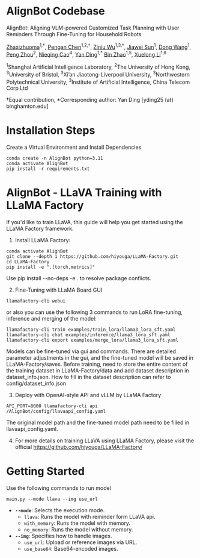 # AlignBot Codebase

AlignBot: Aligning VLM-powered Customized Task Planning with User Reminders Through Fine-Tuning for Household Robots

[Zhaxizhuoma]()<sup>1,†</sup>,
[Pengan Chen]()<sup>1,2,†</sup>,
[Ziniu Wu]()<sup>1,3,†</sup>,
[Jiawei Sun]()<sup>1</sup>,
[Dong Wang]()<sup>1</sup>,
[Peng Zhou]()<sup>2</sup>,
[Nieqing Cao]()<sup>4</sup>,
[Yan Ding]()<sup>1,*</sup>
[Bin Zhao]()<sup>1,5</sup>,
[Xuelong Li]()<sup>1,6</sup>

<sup>1</sup>Shanghai Artificial Intelligence Laboratory,
<sup>2</sup>The University of Hong Kong,
<sup>3</sup>University of Bristol, 
<sup>3</sup>Xi’an Jiaotong-Liverpool University,
<sup>3</sup>Northwestern Polytechnical University, 
<sup>3</sup>Institute of Artificial Intelligence, China Telecom Corp Ltd

†Equal contribution, *Corresponding author: Yan Ding [yding25 (at) binghamton.edu]


# Installation Steps
Create a Virtual Environment and Install Dependencies
```
conda create -n AlignBot python=3.11
conda activate AlignBot
pip install -r requirements.txt
```

# AlignBot - LLaVA Training with LLaMA Factory
If you'd like to train LLaVA, this guide will help you get started using the LLaMA Factory framework. 
1. Install LLaMA Factory:
```
conda activate AlignBot
git clone --depth 1 https://github.com/hiyouga/LLaMA-Factory.git
cd LLaMA-Factory
pip install -e ".[torch,metrics]"
```
Use pip install --no-deps -e . to resolve package conflicts.

2. Fine-Tuning with LLaMA Board GUI
```
llamafactory-cli webui
```
or also you can use the following 3 commands to run LoRA fine-tuning, inference and merging of the model:
```
llamafactory-cli train examples/train_lora/llama3_lora_sft.yaml
llamafactory-cli chat examples/inference/llama3_lora_sft.yaml
llamafactory-cli export examples/merge_lora/llama3_lora_sft.yaml
```
Models can be fine-tuned via gui and commands. There are detailed parameter adjustments in the gui, and the fine-tuned model will be saved in LLaMA-Factory/saves. Before training, need to store the entire content of the training dataset in LLaMA-Factory/data and add dataset description in dataset_info.json. How to fill in the dataset description can refer to config/dataset_info.json

3. Deploy with OpenAI-style API and vLLM by LLaMA Factory
```
API_PORT=8000 llamafactory-cli api /AlignBot/config/llavaapi_config.yaml
```
The original model path and the fine-tuned model path need to be filled in llavaapi_config.yaml.

4. For more details on training LLaVA using LLaMA Factory, please visit the official https://github.com/hiyouga/LLaMA-Factory/

# Getting Started
Use the following commands to run model
```
main.py --mode llava --img use_url
```
- **`--mode`**: Selects the execution mode.
    - `llava`: Runs the model with reminder form LLaVA api.
    - `with_memory`: Runs the model with memory.
    - `no_memory`: Runs the model without memory.
- **`--img`**: Specifies how to handle images.
    - `use_url`: Upload or reference images via URL.
    - `use_base64`: Base64-encoded images.
